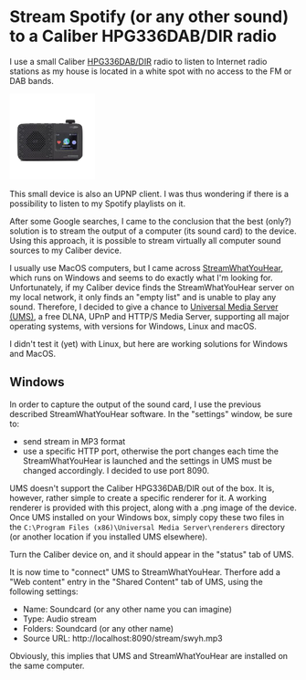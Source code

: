 # Stream Spotify (or any other sound) to a Caliber HPG336DAB/DIR radio

I use a small Caliber [HPG336DAB/DIR](https://www.calibereurope.com/en/product/HPG336DAB-DIR-en_GB/) radio to listen to
Internet radio stations as my house is located in a white spot with no access to the FM or DAB bands.

![Caliber HPG336DAB/DIR](/renderer/Caliber-HPG336DAB.png)

This small device is also an UPNP client. I was thus wondering if there is a possibility to listen to my Spotify playlists on it. 

After some Google searches, I came to the conclusion that the best (only?) solution is to stream the output of a computer 
(its sound card) to the device. Using this approach, it is possible to stream virtually all computer sound sources to my Caliber 
device.

I usually use MacOS computers, but I came across [StreamWhatYouHear](https://www.streamwhatyouhear.com), which runs on Windows 
and seems to do exactly what I'm looking for. Unfortunately, if my Caliber device finds the StreamWhatYouHear server on my local 
network, it only finds an "empty list" and is unable to play any sound. Therefore, I decided to give a chance to 
[Universal Media Server (UMS)](https://www.universalmediaserver.com), a free DLNA, UPnP and HTTP/S Media Server, supporting all major
operating systems, with versions for Windows, Linux and macOS. 


I didn't test it (yet) with Linux, but here are working solutions for Windows and MacOS.

## Windows

In order to capture the output of the sound card, I use the previous described StreamWhatYouHear software. In the "settings" window,
be sure to:
- send stream in MP3 format
- use a specific HTTP port, otherwise the port changes each time the StreamWhatYouHear is launched and the settings in UMS must be 
changed accordingly. I decided to use port 8090.

UMS doesn't support the Caliber HPG336DAB/DIR out of the box. It is, however, rather simple to create a specific renderer for it. A
working renderer is provided with this project, along with a .png image of the device. Once UMS installed on your Windows box,
simply copy these two files in the `C:\Program Files (x86)\Universal Media Server\renderers` directory (or another location if you 
installed UMS elsewhere).

Turn the Caliber device on, and it should appear in the "status" tab of UMS.

It is now time to "connect" UMS to StreamWhatYouHear. Therfore add a "Web content" entry in the "Shared Content" tab of UMS, using 
the following settings:
- Name: Soundcard (or any other name you can imagine)
- Type: Audio stream
- Folders: Soundcard (or any other name)
- Source URL: http://localhost:8090/stream/swyh.mp3

Obviously, this implies that UMS and StreamWhatYouHear are installed on the same computer. 

 



  




 
